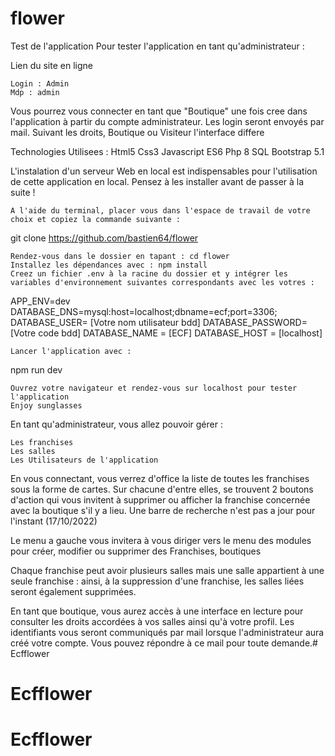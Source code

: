 # flower
Test de l'application
Pour tester l'application en tant qu'administrateur :

Lien du site en ligne

    Login : Admin
    Mdp : admin

 Vous pourrez vous connecter en tant que "Boutique" une fois cree dans l'application à partir du compte administrateur. Les login seront envoyés par mail. 
Suivant les droits, Boutique ou Visiteur l'interface differe 

 Technologies Utilisees : 
 Html5 
 Css3
 Javascript ES6
 Php 8
 SQL 
 Bootstrap 5.1

L'instalation d'un serveur Web en local  est  indispensables pour l'utilisation de cette application en local. Pensez à les installer avant de passer à la suite !

    A l'aide du terminal, placer vous dans l'espace de travail de votre choix et copiez la commande suivante :

git clone https://github.com/bastien64/flower

    Rendez-vous dans le dossier en tapant : cd flower
    Installez les dépendances avec : npm install
    Creez un fichier .env à la racine du dossier et y intégrer les variables d'environnement suivantes correspondants avec les votres :

APP_ENV=dev
DATABASE_DNS=mysql:host=localhost;dbname=ecf;port=3306;
DATABASE_USER= [Votre nom utilisateur bdd]
DATABASE_PASSWORD=[Votre code bdd]
DATABASE_NAME = [ECF]
DATABASE_HOST = [localhost]

    Lancer l'application avec :

npm run dev

    Ouvrez votre navigateur et rendez-vous sur localhost pour tester l'application
    Enjoy sunglasses

En tant qu'administrateur, vous allez pouvoir gérer :

    Les franchises
    Les salles
    Les Utilisateurs de l'application 

En vous connectant, vous verrez d'office la liste de toutes les franchises sous la forme de cartes. Sur chacune d'entre elles, se trouvent 2 boutons d'action qui vous invitent à  supprimer ou afficher la franchise concernée avec la boutique s'il y a lieu. Une barre de recherche n'est pas a jour pour l'instant (17/10/2022)

Le menu a gauche vous invitera à vous diriger vers le menu des modules pour créer, modifier ou supprimer des Franchises, boutiques

Chaque franchise peut avoir plusieurs salles mais une salle appartient à une seule franchise : ainsi, à la suppression d'une franchise, les salles liées seront également supprimées.

En tant que boutique, vous aurez accès à une interface en lecture pour consulter les droits accordées à vos salles ainsi qu'à votre profil. Les identifiants vous seront communiqués par mail lorsque l'administrateur aura créé votre compte. Vous pouvez répondre à ce mail pour toute demande.# Ecfflower
# Ecfflower
# Ecfflower
